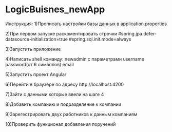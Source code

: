 # LogicBuisnes_newApp
Инструкция:
1)Прописать настройки базы данных в application.properties

2)При первом запуске раскоментировать строчки
#spring.jpa.defer-datasource-initialization=true
#spring.sql.init.mode=always

3)Запустить приложение

4)Написать shell команду: newadmin с параметрами
username password(от 6 символов) email

5)Запустить проект Angular

6)Перейти в браузере по адресу http://localhost:4200

7)Зайти с данными которые ввели на шаге 4

8)Добавить компанию и подразделение к компании

9)Зарегестрировать двух работников к данным компаниям

10)Проверить функционал добавления поручений
